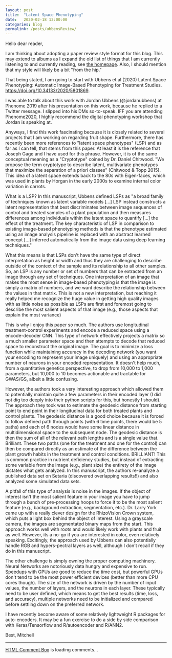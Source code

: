 ```yaml
---
layout: post
title:  "Latent Space Phenotyping"
date:   2020-02-18 13:00:00
categories: blog
permalink: /posts/ubbensReview/
---
```

Hello dear reader,

I am thinking about adopting a paper review style format for this blog. This may extend to albums as I expand the old list of things that I am currently listening to and currently reading, see <a href="mjfeldmann.github.io">the homepage</a>. Also, I should mention that my style will likely be a bit "from the hip."

That being stated, I am going to start with Ubbens et al (2020)  Latent Space Phenotyping: Automatic Image-Based Phenotyping for Treatment Studies. https://doi.org/10.34133/2020/5801869.

I was able to talk about this work with Jordan Ubbens (@jordanubbens) at Phenome 2019 after his presentation on this work, because he replied to a Twitter message. I slipped into his DMs so-to-speak. IFF you are attending Phenome2020, I highly recommend the digital phenotyping workshop that Jordan is speaking at.

Anyways, I find this work fascinating because it is closely related to several projects that I am working on regarding fruit shape. Furthermore, there has recently been more references to "latent space phenotypes" (LSP) and as far as I can tell, that stems from this paper. At least it is the reference that Joseph Gage and I have used for this phrase. However, it is of the same conceptual meaning as a "Cryptotype" coined by Dr. Daniel Chitwood. "We propose the term cryptotype to describe latent, multivariate phenotypes that maximize the separation of a priori classes" (Chitwood & Topp 2015). This idea of a latent space extends back to the 80s with Eigen-faces, which was used in plants by Horgan in the early 2000s to examine internal color variation in carrots.  

What is a LSP? In this manuscript, Ubbens defined LSPs as "a broad family of techniques known as latent variable models [...] LSP instead constructs a latent representation that best discriminates between image sequences of control and treated samples of a plant population and then measures differences among individuals within the latent space to quantify [...] the effect of the treatment. The key characteristic of LSP in comparison to existing image-based phenotyping methods is that the phenotype estimated using an image analysis pipeline is replaced with an abstract learned concept [...] inferred automatically from the image data using deep learning techniques." 

What this means is that LSPs don't have the same type of direct interpretation as height or width and thus they are challenging to describe outside of the context of the sample and its relationship to all other samples. So, an LSP is any number or set of numbers that can be extracted from an image through any set of techniques. One interpretation of an image that makes the most sense in image-based phenotyping is that the image is simply a matrix of numbers, and we want describe the relationship between the values in that matrix. This is not a new interpretation, but reaching it really helped me recognize the huge value in getting high quality images with as little noise as possible as LSPs are first and foremost going to describe the most salient aspects of that image (e.g., those aspects that explain the most variance)

This is why I enjoy this paper so much. The authors use longitudinal treatment-control experiments and encode a reduced space using a encode-decoder CNN. This type of network effectively projects a matrix so a much smaller parameter space and then attempts to decode that reduced space to reconstruct the original image. The goal is to minimize a loss function while maintaining accuracy in the decoding network (you want your encoding to represent your image uniquely) and using an appropriate number of neurons in your encoded representation. It doesn't help much, from a quantitative genetics perspective, to drop from 10,000 to 1,000 parameters, but 10,000 to 10 becomes actionable and tractable for GWAS/GS, albeit a little confusing.

However, the authors took a very interesting approach which allowed them to potentially maintain quite a few parameters in their encoded layer (I did not dig too deeply into their python scripts for this, but honestly I should). The approach they took was to estimate the geodesic distance from starting point to end point in their longitudinal data for both treated plants and control plants. The geodesic distance is a good choice because it is forced to follow defined path through points (with 6 time points, there would be 5 paths) and each of 6 nodes would have some linear distance in multidimensional space to the subsequent node. The geodesic distance is then the sum of all of the relevant path lengths and is a single value that. Brilliant. These two paths (one for the treatment and one for the control) can then be compared directly as an estimate of the difference between the plant growth habits in the treatment and control conditions. BRILLIANT! This is common practice in nutrient deficiency studies, but instead of extracting some variable from the image (e.g., plant size) the entirety of the image dictates what gets analyzed. In this manuscript, the authors re-analyze a published data set on Setaria (discovered overlapping results!!) and also analyzed some simulated data sets.

A pitfall of this type of analysis is noise in the images. If the object of interest isn't  the most salient feature in your image you have to jump through a bunch of pre-processing hoops to force it to be the most salient feature (e.g., background extraction, segmentation, etc.). Dr. Larry York came up with a really clever design for the RhizoVision Crown system, which puts a light box behind the object of interest. Using a grayscale camera, the images are segmentated binary maps from the start. This approach works well with roots and would likely work with plants and fruit as well. However, its a no-go if you are interested in color, even relatively speaking. Excitingly, the approach used by Ubbens can also potentially handle RGB and hypers-pectral layers as well, although I don't recall if they do in this manuscript.

The other challenge is simply owning the proper computing machinery. Neural Networks are notoriously data hungry and expensive to run. Speedups with GPUs are good to reduce the time cost, but powerful GPUs don't tend to be the most power efficient devices (better than more CPU cores though).  The size of the network is driven by the number of input values, the number of layers, and the neurons in each layer. These typically need to be user defined, which means to get the best results (time, loss, and accuracy), multiple networks need to be initialized and compared before settling down on the preferred network.

I have recently become aware of some relatively lightweight R packages for auto-encoders. It may be a fun exercise to do a side by side comparison with Keras/Tensorflow and R/autoencoder and R/ANN2. 

Best,
Mitchell

<div>
<hr>
<!-- begin wwww.htmlcommentbox.com -->
 <div id="HCB_comment_box"><a href="http://www.htmlcommentbox.com">HTML Comment Box</a> is loading comments...</div>
 <link rel="stylesheet" type="text/css" href="https://www.htmlcommentbox.com/static/skins/bootstrap/twitter-bootstrap.css?v=0" />
 <script type="text/javascript" id="hcb"> /*<!--*/ if(!window.hcb_user){hcb_user={};} (function(){var s=document.createElement("script"), l=hcb_user.PAGE || (""+window.location).replace(/'/g,"%27"), h="https://www.htmlcommentbox.com";s.setAttribute("type","text/javascript");s.setAttribute("src", h+"/jread?page="+encodeURIComponent(l).replace("+","%2B")+"&mod=%241%24wq1rdBcg%24PA2uM8eZu8ahjVeJqACBr%2F"+"&opts=16862&num=10&ts=1582326793394");if (typeof s!="undefined") document.getElementsByTagName("head")[0].appendChild(s);})(); /*-->*/ </script>
<!-- end www.htmlcommentbox.com -->
</div>
